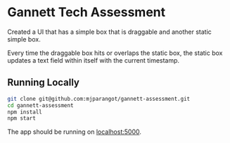 # Gannett Tech Assessment

Created a UI that has a simple box that is draggable and another static simple box.

Every time the draggable box hits or overlaps the static box, the static box updates a text field within itself with the current timestamp.

## Running Locally

```sh
git clone git@github.com:mjparangot/gannett-assessment.git
cd gannett-assessment
npm install
npm start
```

The app should be running on [localhost:5000](http://localhost:5000/).
